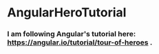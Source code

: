 # AngularHeroTutorial

### I am following Angular's tutorial here: https://angular.io/tutorial/tour-of-heroes .
